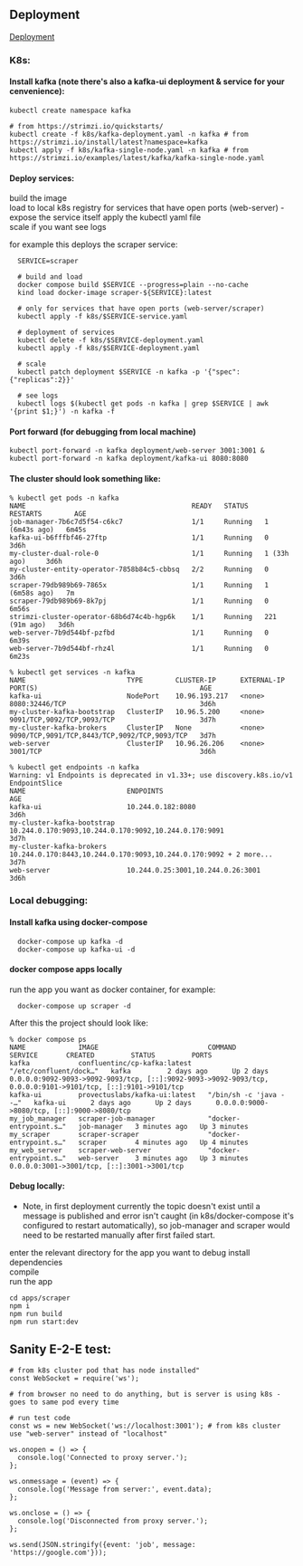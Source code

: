 ## Deployment
[Deployment](./docs/deployment.md)

### K8s:
#### Install kafka (note there's also a kafka-ui deployment & service for your cenvenience):
  ```
  kubectl create namespace kafka

  # from https://strimzi.io/quickstarts/
  kubectl create -f k8s/kafka-deployment.yaml -n kafka # from https://strimzi.io/install/latest?namespace=kafka
  kubectl apply -f k8s/kafka-single-node.yaml -n kafka # from https://strimzi.io/examples/latest/kafka/kafka-single-node.yaml
  ```

#### Deploy services:
  build the image  
  load to local k8s registry
  for services that have open ports (web-server) - expose the service itself
  apply the kubectl yaml file  
  scale if you want
  see logs

  for example this deploys the scraper service:
  ```
    SERVICE=scraper

    # build and load
    docker compose build $SERVICE --progress=plain --no-cache
    kind load docker-image scraper-${SERVICE}:latest

    # only for services that have open ports (web-server/scraper) 
    kubectl apply -f k8s/$SERVICE-service.yaml 

    # deployment of services
    kubectl delete -f k8s/$SERVICE-deployment.yaml 
    kubectl apply -f k8s/$SERVICE-deployment.yaml 

    # scale
    kubectl patch deployment $SERVICE -n kafka -p '{"spec":{"replicas":2}}'

    # see logs
    kubectl logs $(kubectl get pods -n kafka | grep $SERVICE | awk '{print $1;}') -n kafka -f              
  ``` 

#### Port forward (for debugging from local machine)
  ```
  kubectl port-forward -n kafka deployment/web-server 3001:3001 & kubectl port-forward -n kafka deployment/kafka-ui 8080:8080
  ```

#### The cluster should look something like:

```
% kubectl get pods -n kafka
NAME                                         READY   STATUS    RESTARTS        AGE
job-manager-7b6c7d5f54-c6kc7                 1/1     Running   1 (6m43s ago)   6m45s
kafka-ui-b6fffbf46-27ftp                     1/1     Running   0               3d6h
my-cluster-dual-role-0                       1/1     Running   1 (33h ago)     3d6h
my-cluster-entity-operator-7858b84c5-cbbsq   2/2     Running   0               3d6h
scraper-79db989b69-7865x                     1/1     Running   1 (6m58s ago)   7m
scraper-79db989b69-8k7pj                     1/1     Running   0               6m56s
strimzi-cluster-operator-68b6d74c4b-hgp6k    1/1     Running   221 (91m ago)   3d6h
web-server-7b9d544bf-pzfbd                   1/1     Running   0               6m39s
web-server-7b9d544bf-rhz4l                   1/1     Running   0               6m23s
```

```
% kubectl get services -n kafka
NAME                         TYPE        CLUSTER-IP      EXTERNAL-IP   PORT(S)                                        AGE
kafka-ui                     NodePort    10.96.193.217   <none>        8080:32446/TCP                                 3d6h
my-cluster-kafka-bootstrap   ClusterIP   10.96.5.200     <none>        9091/TCP,9092/TCP,9093/TCP                     3d7h
my-cluster-kafka-brokers     ClusterIP   None            <none>        9090/TCP,9091/TCP,8443/TCP,9092/TCP,9093/TCP   3d7h
web-server                   ClusterIP   10.96.26.206    <none>        3001/TCP                                       3d6h
```

```
% kubectl get endpoints -n kafka
Warning: v1 Endpoints is deprecated in v1.33+; use discovery.k8s.io/v1 EndpointSlice
NAME                         ENDPOINTS                                                           AGE
kafka-ui                     10.244.0.182:8080                                                   3d6h
my-cluster-kafka-bootstrap   10.244.0.170:9093,10.244.0.170:9092,10.244.0.170:9091               3d7h
my-cluster-kafka-brokers     10.244.0.170:8443,10.244.0.170:9093,10.244.0.170:9092 + 2 more...   3d7h
web-server                   10.244.0.25:3001,10.244.0.26:3001                                   3d6h
```


### Local debugging:
#### Install kafka using docker-compose
```
  docker-compose up kafka -d
  docker-compose up kafka-ui -d
```

#### docker compose apps locally
run the app you want as docker container, for example:
````
  docker-compose up scraper -d
````

After this the project should look like:
```
% docker compose ps                
NAME             IMAGE                           COMMAND                  SERVICE       CREATED         STATUS         PORTS
kafka            confluentinc/cp-kafka:latest    "/etc/confluent/dock…"   kafka         2 days ago      Up 2 days      0.0.0.0:9092-9093->9092-9093/tcp, [::]:9092-9093->9092-9093/tcp, 0.0.0.0:9101->9101/tcp, [::]:9101->9101/tcp
kafka-ui         provectuslabs/kafka-ui:latest   "/bin/sh -c 'java --…"   kafka-ui      2 days ago      Up 2 days      0.0.0.0:9000->8080/tcp, [::]:9000->8080/tcp
my_job_manager   scraper-job-manager             "docker-entrypoint.s…"   job-manager   3 minutes ago   Up 3 minutes   
my_scraper       scraper-scraper                 "docker-entrypoint.s…"   scraper       4 minutes ago   Up 4 minutes   
my_web_server    scraper-web-server              "docker-entrypoint.s…"   web-server    3 minutes ago   Up 3 minutes   0.0.0.0:3001->3001/tcp, [::]:3001->3001/tcp
```


#### Debug locally:
- Note, in first deployment currently the topic doesn't exist until a message is published and error isn't caught (in k8s/docker-compose it's configured to restart automatically), so job-manager and scraper would need to be restarted manually after first failed start.

enter the relevant directory for the app you want to debug
install dependencies  
compile  
run the app
```
cd apps/scraper
npm i
npm run build
npm run start:dev
```

## Sanity E-2-E test:

```
# from k8s cluster pod that has node installed"
const WebSocket = require('ws');

# from browser no need to do anything, but is server is using k8s - goes to same pod every time

# run test code
const ws = new WebSocket('ws://localhost:3001'); # from k8s cluster use "web-server" instead of "localhost"

ws.onopen = () => {
  console.log('Connected to proxy server.');
};

ws.onmessage = (event) => {
  console.log('Message from server:', event.data);
};

ws.onclose = () => {
  console.log('Disconnected from proxy server.');
};

ws.send(JSON.stringify({event: 'job', message: 'https://google.com'}));

```